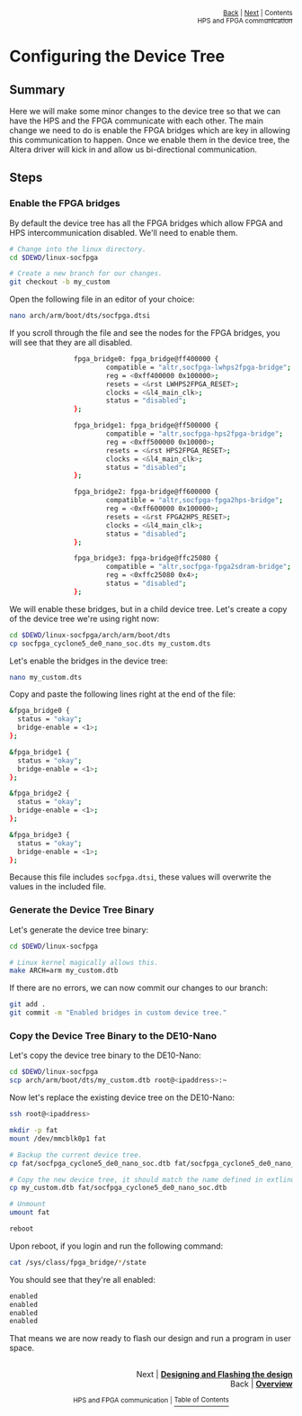 <p align="right"><sup><a href="../README.md#hps-and-fpga-communication">Back</a> | <a href="Building-SoC-Design.md">Next</a> | </sup><a href="../README.md#hps-and-fpga-communication"><sup>Contents</sup></a>
<br/>
<sup>HPS and FPGA communication</sup></p>

# Configuring the Device Tree

## Summary

Here we will make some minor changes to the device tree so that we can have the HPS and the FPGA communicate with each other. The main change we need to do is enable the FPGA bridges which are key in allowing this communication to happen. Once we enable them in the device tree, the Altera driver will kick in and allow us bi-directional communication.

## Steps

### Enable the FPGA bridges

By default the device tree has all the FPGA bridges which allow FPGA and HPS intercommunication disabled. We'll need to enable them.

```bash
# Change into the linux directory.
cd $DEWD/linux-socfpga

# Create a new branch for our changes.
git checkout -b my_custom
```

Open the following file in an editor of your choice:

```bash
nano arch/arm/boot/dts/socfpga.dtsi
```

If you scroll through the file and see the nodes for the FPGA bridges, you will see that they are all disabled.

```bash
                fpga_bridge0: fpga_bridge@ff400000 {
                        compatible = "altr,socfpga-lwhps2fpga-bridge";
                        reg = <0xff400000 0x100000>;
                        resets = <&rst LWHPS2FPGA_RESET>;
                        clocks = <&l4_main_clk>;
                        status = "disabled";
                };

                fpga_bridge1: fpga_bridge@ff500000 {
                        compatible = "altr,socfpga-hps2fpga-bridge";
                        reg = <0xff500000 0x10000>;
                        resets = <&rst HPS2FPGA_RESET>;
                        clocks = <&l4_main_clk>;
                        status = "disabled";
                };

                fpga_bridge2: fpga-bridge@ff600000 {
                        compatible = "altr,socfpga-fpga2hps-bridge";
                        reg = <0xff600000 0x100000>;
                        resets = <&rst FPGA2HPS_RESET>;
                        clocks = <&l4_main_clk>;
                        status = "disabled";
                };

                fpga_bridge3: fpga-bridge@ffc25080 {
                        compatible = "altr,socfpga-fpga2sdram-bridge";
                        reg = <0xffc25080 0x4>;
                        status = "disabled";
                };
```

We will enable these bridges, but in a child device tree. Let's create a copy of the device tree we're using right now:

```bash
cd $DEWD/linux-socfpga/arch/arm/boot/dts
cp socfpga_cyclone5_de0_nano_soc.dts my_custom.dts
```

Let's enable the bridges in the device tree:

```bash
nano my_custom.dts
```

Copy and paste the following lines right at the end of the file:

```bash
&fpga_bridge0 {
  status = "okay";
  bridge-enable = <1>;
};

&fpga_bridge1 {
  status = "okay";
  bridge-enable = <1>;
};

&fpga_bridge2 {
  status = "okay";
  bridge-enable = <1>;
};

&fpga_bridge3 {
  status = "okay";
  bridge-enable = <1>;
};
```

Because this file includes `socfpga.dtsi`, these values will overwrite the values in the included file.

### Generate the Device Tree Binary

Let's generate the device tree binary:

```bash
cd $DEWD/linux-socfpga

# Linux kernel magically allows this.
make ARCH=arm my_custom.dtb
```

If there are no errors, we can now commit our changes to our branch:

```bash
git add .
git commit -m "Enabled bridges in custom device tree."
```

### Copy the Device Tree Binary to the DE10-Nano

Let's copy the device tree binary to the DE10-Nano:

```bash
cd $DEWD/linux-socfpga
scp arch/arm/boot/dts/my_custom.dtb root@<ipaddress>:~
```

Now let's replace the existing device tree on the DE10-Nano:

```bash
ssh root@<ipaddress>

mkdir -p fat
mount /dev/mmcblk0p1 fat

# Backup the current device tree.
cp fat/socfpga_cyclone5_de0_nano_soc.dtb fat/socfpga_cyclone5_de0_nano_soc_orig.dtb

# Copy the new device tree, it should match the name defined in extlinux.
cp my_custom.dtb fat/socfpga_cyclone5_de0_nano_soc.dtb

# Unmount
umount fat

reboot
```

Upon reboot, if you login and run the following command:

```bash
cat /sys/class/fpga_bridge/*/state
```

You should see that they're all enabled:

```bash
enabled
enabled
enabled
enabled
```

That means we are now ready to flash our design and run a program in user space.

##

<p align="right">Next | <b><a href="Building-SoC-Design.md">Designing and Flashing the design</a></b>
<br/>
Back | <b><a href="../README.md#hps-and-fpga-communication">Overview</a></p>
</b><p align="center"><sup>HPS and FPGA communication | </sup><a href="../README.md#hps-and-fpga-communication"><sup>Table of Contents</sup></a></p>
